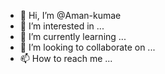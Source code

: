 - 👋 Hi, I’m @Aman-kumae
- 👀 I’m interested in ...
- 🌱 I’m currently learning ...
- 💞️ I’m looking to collaborate on ...
- 📫 How to reach me ...

<!---
Aman-kumae/Aman-kumae is a ✨ special ✨ repository because its `README.md` (this file) appears on your GitHub profile.
You can click the Preview link to take a look at your changes.
--->
